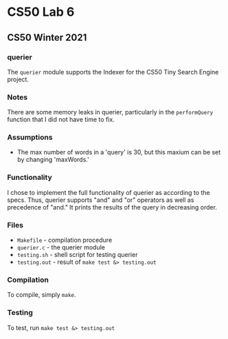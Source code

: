 # CS50 Lab 6
## CS50 Winter 2021

### querier

The `querier` module supports the Indexer for the CS50 Tiny Search Engine project.

### Notes

There are some memory leaks in querier, particularly in the `performQuery` function that I did not have time to fix.

### Assumptions

* The max number of words in a 'query' is 30, but this maxium can be set by changing 'maxWords.'

### Functionality

I chose to implement the full functionality of querier as according to the specs. Thus, querier supports "and" and "or" operators as well as precedence of "and." It prints the results of the query in decreasing order.

### Files

* `Makefile` - compilation procedure
* `querier.c` - the querier module
* `testing.sh` - shell script for testing querier
* `testing.out` - result of `make test &> testing.out`

### Compilation

To compile, simply `make`.

### Testing

To test, run `make test &> testing.out`

